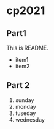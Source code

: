 # cp2021

## Part1
This is README.
- item1
- item2

## Part 2
1. sunday
1. monday
1. tuseday
1. wednesday
